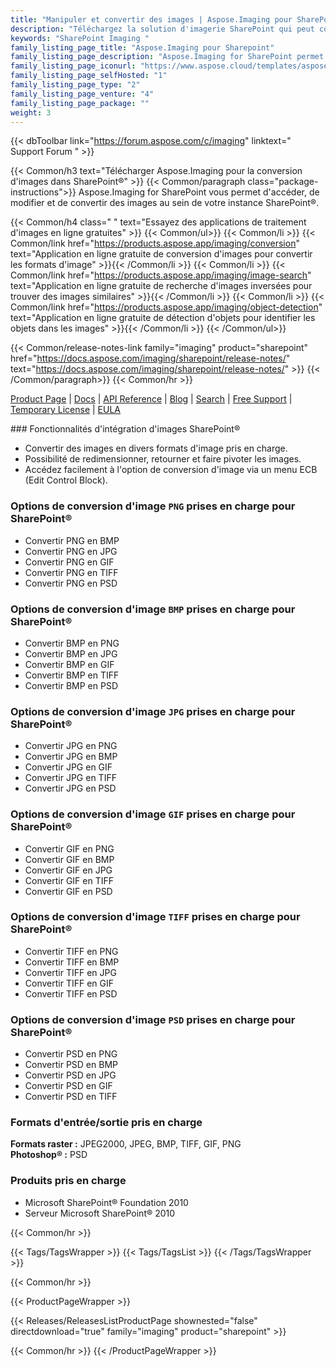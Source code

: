 ```yaml
---
title: "Manipuler et convertir des images | Aspose.Imaging pour SharePoint"
description: "Téléchargez la solution d'imagerie SharePoint qui peut convertir des images dans d'autres formats, notamment PNG, JPEG, BMP, GIF, TIFF et PSD à partir de Microsoft SharePoint."
keywords: "SharePoint Imaging "
family_listing_page_title: "Aspose.Imaging pour Sharepoint"
family_listing_page_description: "Aspose.Imaging for SharePoint permet aux utilisateurs de convertir des images vers d'autres formats d'image, notamment PNG, JPEG, BMP, GIF, TIFF et PSD à partir de Microsoft SharePoint. Les développeurs peuvent également modifier les images exportées en effectuant plusieurs opérations telles que redimensionner, recadrer, faire pivoter et retourner sans utiliser d'éditeur d'image."
family_listing_page_iconurl: "https://www.aspose.cloud/templates/aspose/App_Themes/V3/images/imaging/272x272/aspose_imaging-for-sharepoint-min.png"
family_listing_page_selfHosted: "1"
family_listing_page_type: "2"
family_listing_page_venture: "4"
family_listing_page_package: ""
weight: 3
---
```


{{< dbToolbar link="https://forum.aspose.com/c/imaging" linktext=" Support Forum " >}}

{{< Common/h3 text="Télécharger Aspose.Imaging pour la conversion d'images dans SharePoint®"  >}}
{{< Common/paragraph class="package-instructions">}}
Aspose.Imaging for SharePoint vous permet d'accéder, de modifier et de convertir des images au sein de votre instance SharePoint®.

{{< Common/h4 class=" " text="Essayez des applications de traitement d'images en ligne gratuites" >}}
{{< Common/ul>}}
{{< Common/li >}}
{{< Common/link href="https://products.aspose.app/imaging/conversion" text="Application en ligne gratuite de conversion d'images pour convertir les formats d'image"  >}}{{< /Common/li >}}
{{< Common/li >}}
{{< Common/link href="https://products.aspose.app/imaging/image-search" text="Application en ligne gratuite de recherche d'images inversées pour trouver des images similaires"  >}}{{< /Common/li >}}
{{< Common/li >}}
{{< Common/link href="https://products.aspose.app/imaging/object-detection" text="Application en ligne gratuite de détection d'objets pour identifier les objets dans les images"  >}}{{< /Common/li >}}
{{< /Common/ul>}}

{{< Common/release-notes-link family="imaging" product="sharepoint" href="https://docs.aspose.com/imaging/sharepoint/release-notes/" text="https://docs.aspose.com/imaging/sharepoint/release-notes/"  >}}
{{< /Common/paragraph>}}
{{< Common/hr >}}

[Product Page](https://products.aspose.com/imaging/sharepoint/) | [Docs](https://docs.aspose.com/imaging/sharepoint/) | [API Reference](https://reference.aspose.com/imaging/) | [Blog](https://blog.aspose.com/category/imaging/) | [Search](https://search.aspose.com/) | [Free Support](https://forum.aspose.com/c/imaging/14) | [Temporary License](https://purchase.aspose.com/temporary-license) | [EULA](https://about.aspose.com/legal/eula/)

### Fonctionnalités d'intégration d'images SharePoint®

- Convertir des images en divers formats d'image pris en charge.
- Possibilité de redimensionner, retourner et faire pivoter les images.
- Accédez facilement à l'option de conversion d'image via un menu ECB (Edit Control Block).

### Options de conversion d'image `PNG` prises en charge pour SharePoint®

- Convertir PNG en BMP
- Convertir PNG en JPG
- Convertir PNG en GIF
- Convertir PNG en TIFF
- Convertir PNG en PSD

### Options de conversion d'image `BMP` prises en charge pour SharePoint®

- Convertir BMP en PNG
- Convertir BMP en JPG
- Convertir BMP en GIF
- Convertir BMP en TIFF
- Convertir BMP en PSD

### Options de conversion d'image `JPG` prises en charge pour SharePoint®

- Convertir JPG en PNG
- Convertir JPG en BMP
- Convertir JPG en GIF
- Convertir JPG en TIFF
- Convertir JPG en PSD

### Options de conversion d'image `GIF` prises en charge pour SharePoint®

- Convertir GIF en PNG
- Convertir GIF en BMP
- Convertir GIF en JPG
- Convertir GIF en TIFF
- Convertir GIF en PSD

### Options de conversion d'image `TIFF` prises en charge pour SharePoint®

- Convertir TIFF en PNG
- Convertir TIFF en BMP
- Convertir TIFF en JPG
- Convertir TIFF en GIF
- Convertir TIFF en PSD

### Options de conversion d'image `PSD` prises en charge pour SharePoint®

- Convertir PSD en PNG
- Convertir PSD en BMP
- Convertir PSD en JPG
- Convertir PSD en GIF
- Convertir PSD en TIFF

### Formats d'entrée/sortie pris en charge

**Formats raster :** JPEG2000, JPEG, BMP, TIFF, GIF, PNG\
**Photoshop® :** PSD

### Produits pris en charge

- Microsoft SharePoint® Foundation 2010
- Serveur Microsoft SharePoint® 2010

{{< Common/hr >}}

{{< Tags/TagsWrapper >}}
{{< Tags/TagsList >}}
{{< /Tags/TagsWrapper >}}

{{< Common/hr >}}

{{< ProductPageWrapper >}}

<!-- ReleasesListProductPage-->

{{< Releases/ReleasesListProductPage shownested="false"  directdownload="true" family="imaging" product="sharepoint" >}}

<!-- /ReleasesListProductPage-->

{{< Common/hr >}}
{{< /ProductPageWrapper >}}

